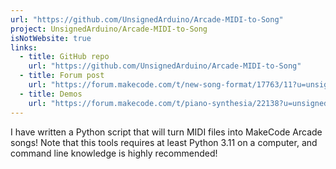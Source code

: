 ```yaml
---
url: "https://github.com/UnsignedArduino/Arcade-MIDI-to-Song"
project: UnsignedArduino/Arcade-MIDI-to-Song
isNotWebsite: true
links:
  - title: GitHub repo
    url: "https://github.com/UnsignedArduino/Arcade-MIDI-to-Song"
  - title: Forum post
    url: "https://forum.makecode.com/t/new-song-format/17763/11?u=unsignedarduino"
  - title: Demos
    url: "https://forum.makecode.com/t/piano-synthesia/22138?u=unsignedarduino"
---
```


I have written a Python script that will turn MIDI files into MakeCode Arcade songs! Note that this tools requires at least Python 3.11 on a computer, and command line knowledge is highly recommended!
